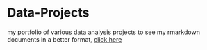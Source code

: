 # Data-Projects
my portfolio of various data analysis projects
to see my rmarkdown documents in a better format, [click here](https://rpubs.com/natefree)
